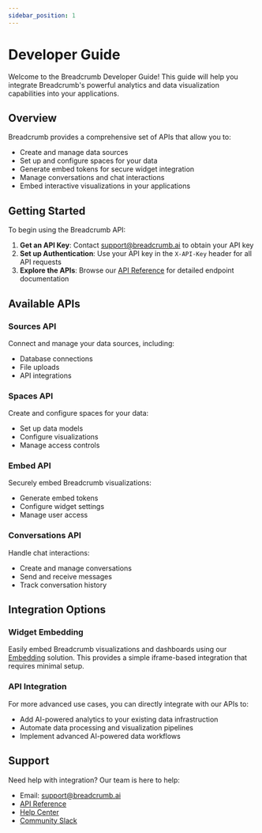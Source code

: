 ```yaml
---
sidebar_position: 1
---
```


# Developer Guide

Welcome to the Breadcrumb Developer Guide! This guide will help you integrate Breadcrumb's powerful analytics and data visualization capabilities into your applications.

## Overview

Breadcrumb provides a comprehensive set of APIs that allow you to:
- Create and manage data sources
- Set up and configure spaces for your data
- Generate embed tokens for secure widget integration
- Manage conversations and chat interactions
- Embed interactive visualizations in your applications

## Getting Started

To begin using the Breadcrumb API:

1. **Get an API Key**: Contact support@breadcrumb.ai to obtain your API key
2. **Set up Authentication**: Use your API key in the `X-API-Key` header for all API requests
3. **Explore the APIs**: Browse our [API Reference](/api/) for detailed endpoint documentation

## Available APIs

### Sources API
Connect and manage your data sources, including:
- Database connections
- File uploads
- API integrations

### Spaces API
Create and configure spaces for your data:
- Set up data models
- Configure visualizations
- Manage access controls

### Embed API
Securely embed Breadcrumb visualizations:
- Generate embed tokens
- Configure widget settings
- Manage user access

### Conversations API
Handle chat interactions:
- Create and manage conversations
- Send and receive messages
- Track conversation history

## Integration Options

### Widget Embedding
Easily embed Breadcrumb visualizations and dashboards using our [Embedding](/Developer%20Guide/embed) solution. This provides a simple iframe-based integration that requires minimal setup.

### API Integration
For more advanced use cases, you can directly integrate with our APIs to:
- Add AI-powered analytics to your existing data infrastruction
- Automate data processing and visualization pipelines
- Implement advanced AI-powered data workflows

## Support

Need help with integration? Our team is here to help:
- Email: support@breadcrumb.ai
- [API Reference](/api/)
- [Help Center](/help)
- [Community Slack](https://join.slack.com/t/breadcrumbcommunity/shared_invite/zt-26maq86pe-sQqPQ7WTPn6mkJEwqBIvHw)